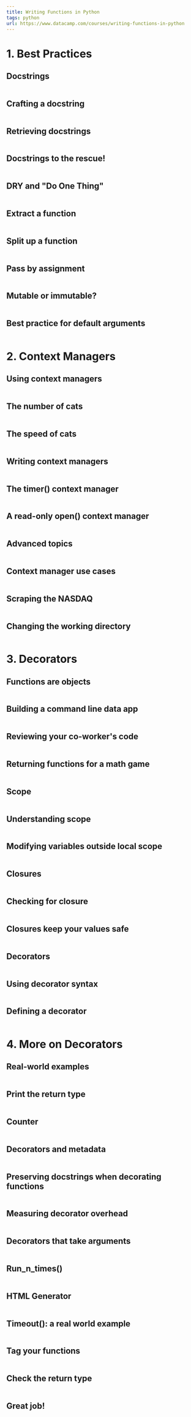 ```yaml
---
title: Writing Functions in Python
tags: python
url: https://www.datacamp.com/courses/writing-functions-in-python
---
```


# 1. Best Practices
## Docstrings
```python

```

## Crafting a docstring
```python

```

## Retrieving docstrings
```python

```

## Docstrings to the rescue!
```python

```

## DRY and "Do One Thing"
```python

```

## Extract a function
```python

```

## Split up a function
```python

```

## Pass by assignment
```python

```

## Mutable or immutable?
```python

```

## Best practice for default arguments
```python

```

# 2. Context Managers
## Using context managers
```python

```

## The number of cats
```python

```

## The speed of cats
```python

```

## Writing context managers
```python

```

## The timer() context manager
```python

```

## A read-only open() context manager
```python

```

## Advanced topics
```python

```

## Context manager use cases
```python

```

## Scraping the NASDAQ
```python

```

## Changing the working directory
```python

```

# 3. Decorators
## Functions are objects
```python

```

## Building a command line data app
```python

```

## Reviewing your co-worker's code
```python

```

## Returning functions for a math game
```python

```

## Scope
```python

```

## Understanding scope
```python

```

## Modifying variables outside local scope
```python

```

## Closures
```python

```

## Checking for closure
```python

```

## Closures keep your values safe
```python

```

## Decorators
```python

```

## Using decorator syntax
```python

```

## Defining a decorator
```python

```

# 4. More on Decorators
## Real-world examples
```python

```

## Print the return type
```python

```

## Counter
```python

```

## Decorators and metadata
```python

```

## Preserving docstrings when decorating functions
```python

```

## Measuring decorator overhead
```python

```

## Decorators that take arguments
```python

```

## Run_n_times()
```python

```

## HTML Generator
```python

```

## Timeout(): a real world example
```python

```

## Tag your functions
```python

```

## Check the return type
```python

```

## Great job!
```python

```


